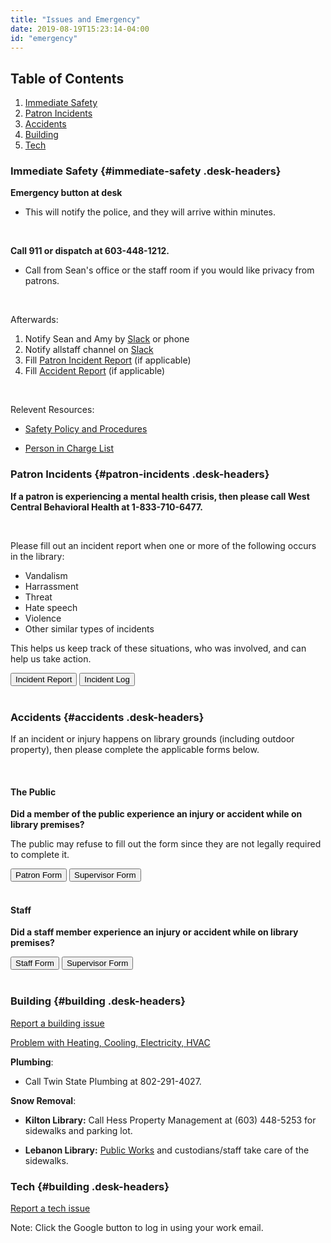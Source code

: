 ```yaml
---
title: "Issues and Emergency"
date: 2019-08-19T15:23:14-04:00
id: "emergency"
---
```


<div class="container">


## Table of Contents
1. [Immediate Safety](#immediate-safety)
2. [Patron Incidents](#patron-incidents)
3. [Accidents](#accidents)
4. [Building](#building)
5. [Tech](#tech)



<div class="emergency-section">

  ### Immediate Safety {#immediate-safety .desk-headers}

<div class="section-emergency">
<p><strong>Emergency button at desk</strong></p>

  <ul class="">
    <li>This will notify the police, and they will arrive within minutes.</li>
  </ul>
</br>
<p><strong>Call 911 or dispatch at 603-448-1212.</strong></p>
<ul>
  <li>Call from Sean's office or the staff room if you would like privacy from patrons.</li>
</ul>

  &nbsp;  

Afterwards:

1. Notify Sean and Amy by [Slack](https://leblibrary.slack.com) or phone
2. Notify allstaff channel on [Slack](https://leblibrary.slack.com)
3. Fill [Patron Incident Report](https://docs.google.com/forms/d/e/1FAIpQLSd4i5y2WflNuTr1E1JO8yw3nqiDTwlWpl-Nvs1tFvqhuioY5g/viewform) (if applicable)
4. Fill [Accident Report](#accidents) (if applicable)

&nbsp;  

Relevent Resources:

- [Safety Policy and Procedures](https://docs.google.com/document/d/1clEASM-IgTrHe0799uz_LCZmndr8zjEmfekbTIawL18/edit#heading=h.djgwobkaiukv)

- [Person in Charge List](https://docs.google.com/document/d/1bs6kiP7Ms_fdUwBUu0WsmnNuK7WerXcN4PZ6H5kAGk4/edit)

</div>
</div>


<div class="emergency-section">

  ### Patron Incidents {#patron-incidents .desk-headers}

<div class="section-emergency">

<strong>If a patron is experiencing a mental health crisis, then please call West Central Behavioral Health at 1-833-710-6477. </strong>

  &nbsp;  

Please fill out an incident report when one or more of the following occurs in the library: 

* Vandalism
* Harrassment
* Threat
* Hate speech
* Violence
* Other similar types of incidents

This helps us keep track of these situations, who was involved, and can help us take action. 

<a href="https://docs.google.com/forms/d/e/1FAIpQLSd4i5y2WflNuTr1E1JO8yw3nqiDTwlWpl-Nvs1tFvqhuioY5g/viewform" target="_blank"><button class="btn btn-template-main">Incident Report</button></a> <a href="https://docs.google.com/spreadsheets/d/11PhQQT09YVyj1cbKko3-6rqBhJhujvS94zEIv5DyQrs/edit?usp=sharing" target="_blank"><button class="btn btn-template-main">Incident Log</button></a>  
 &nbsp;  

</div>
</div>


<div class="emergency-section">

### Accidents {#accidents .desk-headers}

<div class="section-emergency">
If an incident or injury happens on library grounds (including outdoor property), then please complete the applicable forms below.
 
 &nbsp;  

 #### The Public
 
 **Did a member of the public experience an injury or accident while on library premises?**
 
 The public may refuse to fill out the form since they are not legally required to complete it. 
 
 <a href="/docs/2021-Non-Employee Accident.pdf" download="2021-Non-Employee Accident.pdf" class=""><button class="btn btn-template-main">Patron Form</button></a>
 <a href="/docs/Supervisors Incident Report_Form Fill.pdf" download="Supervisors Incident Report_Form Fill.pdf" class=""><button class="btn btn-template-main">Supervisor Form</button></a>  
  &nbsp;  
 
  #### Staff
 
 **Did a staff member experience an injury or accident while on library premises?**
 
 <a href="/docs/Employee Notice of Incident 1-2009.pdf" download="Employee Notice of Incident 1-2009.pdf" class=""><button class="btn btn-template-main">Staff Form</button></a>
 <a href="/docs/Supervisors Incident Report_Form Fill.pdf" download="Supervisors Incident Report_Form Fill.pdf" class=""><button class="btn btn-template-main">Supervisor Form</button></a>  
  &nbsp;  

</div>
</div>



<div class="emergency-section">

  ### Building {#building .desk-headers}

  <div class="section-emergency">

[Report a building issue](/building_issues.html)


[Problem with Heating, Cooling, Electricity, HVAC](https://drive.google.com/file/d/13KPxCGGU-uVKeVT-o-7DQFOhtNa_m90e/view?usp=drive_link)

<strong>Plumbing</strong>:
- Call Twin State Plumbing at 802-291-4027.</p>


<strong>Snow Removal</strong>:
- <strong>Kilton Library:</strong> Call Hess Property Management at (603) 448-5253 for sidewalks and parking lot.

- <strong>Lebanon Library:</strong> [Public Works](https://lebanonnh.gov/244/Public-Works) and custodians/staff take care of the sidewalks.


</div>
</div>

<div class="emergency-section">

  ### Tech {#building .desk-headers}

  <div class="section-emergency">

[Report a tech issue](https://helpdesk.leblibrary.com/)

Note: Click the Google button to log in using your work email.

</div>
</div>

  &nbsp;  
</div>